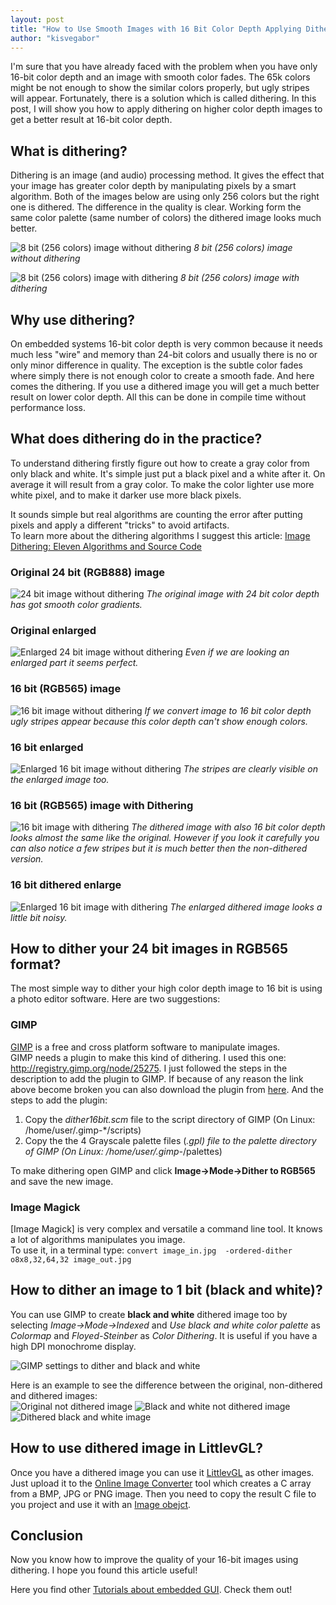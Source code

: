 ```yaml
---
layout: post
title: "How to Use Smooth Images with 16 Bit Color Depth Applying Dithering"
author: "kisvegabor"
---
```


I'm sure that you have already faced with the problem when you have only 16-bit color depth and an image with smooth color fades. The 65k colors might be not enough to show the similar colors properly, but ugly stripes will appear. Fortunately, there is a solution which is called dithering. In this post, I will show you how to apply dithering on higher color depth images to get a better result at 16-bit color depth. 

## What is dithering?
Dithering is an image (and audio) processing method. It gives the effect that your image has greater color depth by manipulating pixels by a smart algorithm. Both of the images below are using only 256 colors but the right one is dithered. The difference in the quality is clear. Working form the same color palette (same number of colors) the dithered image looks much better. 

![8 bit (256 colors) image without dithering](/assets/dithering/dither_example_1.jpg)
_8 bit (256 colors) image without dithering_

![8 bit (256 colors) image with dithering](/assets/dithering/dither_example_2.jpg)
_8 bit (256 colors) image with dithering_

## Why use dithering?
On embedded systems 16-bit color depth is very common because it needs much less "wire" and memory than 24-bit colors and usually there is no or only minor difference in quality. The exception is the subtle color fades where simply there is not enough color to create a smooth fade. And here comes the dithering. If you use a dithered image you will get a much better result on lower color depth. All this can be done in compile time without performance loss. 

## What does dithering do in the practice?
To understand dithering firstly figure out how to create a gray color from only black and white. It's simple just put a black pixel and a white after it. On average it will result from a gray color. To make the color lighter use more white pixel, and to make it darker use more black pixels. 

It sounds simple but real algorithms are counting the error after putting pixels and apply a different "tricks" to avoid artifacts.  
To learn more about the dithering algorithms I suggest this article: [Image Dithering: Eleven Algorithms and Source Code](http://www.tannerhelland.com/4660/dithering-eleven-algorithms-source-code/)


### Original 24 bit (RGB888) image
![24 bit image without dithering](/assets/dithering/dither_1.jpg)
_The original image with 24 bit color depth has got smooth color gradients._

### Original enlarged
![Enlarged 24 bit image without dithering](/assets/dithering/dither_1_sub.png)
_Even if we are looking an enlarged part it seems perfect._

### 16 bit (RGB565) image
![16 bit image without dithering](/assets/dithering/dither_2.bmp)
_If we convert image to 16 bit color depth ugly stripes appear because this color depth can't show enough colors._

###  16 bit enlarged
![Enlarged 16 bit image without dithering](/assets/dithering/dither_2_sub.png)
_The stripes are clearly visible on the enlarged image too._


### 16 bit (RGB565) image with Dithering
![16 bit image with dithering](/assets/dithering/dither_3.bmp)
_The dithered image with also 16 bit color depth looks almost the same like the original. However if you look it carefully you can also notice a few stripes but it is much better then the non-dithered version._

### 16 bit dithered enlarge
![Enlarged 16 bit image with dithering](/assets/dithering/dither_3_sub.png)
_The enlarged dithered image looks a little bit noisy._

## How to dither your 24 bit images in RGB565 format?
The most simple way to dither your high color depth image to 16 bit is using a photo editor software. Here are two suggestions:

### GIMP
[GIMP](https://www.gimp.org/) is a free and cross platform software to manipulate images.   
GIMP needs a plugin to make this kind of dithering. I used this one: http://registry.gimp.org/node/25275. I just followed the steps in the description to add the plugin to GIMP.  If because of any reason the link above become broken you can also download the plugin from [here]('/assets/dithering/dither.zip'). And the steps to add the plugin:

1. Copy the *dither16bit.scm* file to the script directory of GIMP (On Linux: /home/user/.gimp-*/scripts)
2. Copy the the 4 Grayscale palette files (*.gpl) file to the palette directory of GIMP (On Linux: /home/user/.gimp-*/palettes)
 
To make dithering open GIMP and click **Image->Mode->Dither to RGB565** and save the new image. 

### Image Magick
[Image Magick] is very complex and versatile a command line tool. It knows a lot of algorithms manipulates you image.  
To use it, in a terminal type: `convert image_in.jpg  -ordered-dither o8x8,32,64,32 image_out.jpg`

## How to dither an image to 1 bit (black and white)?

You can use GIMP to create **black and white** dithered image too by selecting *Image->Mode->Indexed* and *Use black and white color palette* as *Colormap* and *Floyed-Steinber* as *Color Dithering*. It is useful if you have a high DPI monochrome display.

![GIMP settings to dither and black and white](/assets/dithering/gimp_bw_dither.png)

Here is an example to see the difference between the original, non-dithered and dithered images:  
![Original not dithered image](/assets/dithering/bw_ori.png)
![Black and white not dithered image](/assets/dithering/bw_no_dither.png)
![Dithered black and white image](/assets/dithering/bw_dithered.png)

## How to use dithered image in LittlevGL?
Once you have a dithered image you can use it [LittlevGL](/) as other images. Just upload it to the  [Online Image Converter](https://littlevgl.com/image-to-c-array) tool which creates a  C array from a BMP, JPG or PNG image. Then you need to copy the result C file to you project and use it with an [Image obejct](https://littlevgl.com/object-types/image-lv_img).

## Conclusion
Now you know how to improve the quality of your 16-bit images using dithering. I hope you found this article useful!  

Here you find other [Tutorials about embedded GUI](/). Check them out!   

